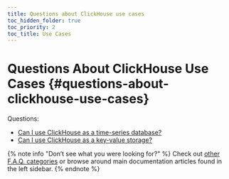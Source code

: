```yaml
---
title: Questions about ClickHouse use cases
toc_hidden_folder: true
toc_priority: 2
toc_title: Use Cases
---
```


# Questions About ClickHouse Use Cases {#questions-about-clickhouse-use-cases}

Questions:

-   [Can I use ClickHouse as a time-series database?](../../faq/use-cases/time-series.md)
-   [Can I use ClickHouse as a key-value storage?](../../faq/use-cases/key-value.md)

{% note info "Don’t see what you were looking for?" %}
    Check out [other F.A.Q. categories](../../faq/index.md) or browse around main documentation articles found in the left sidebar.
{% endnote %}



